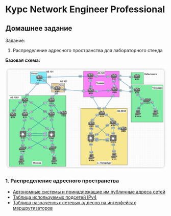 # Курс Network Engineer Professional
## Домашнее задание

Задание: 

1.	Распределение адресного пространства для лабораторного стенда


**Базовая схема:**

![](pics/BaseScheme.jpg)

### 1. Распределение адресного пространства

-	[Автономные системы и принадлежащие им публичные адреса сетей](docs/addresses.md)
- 	[Таблица используемых подсетей IPv4](docs/subnets_ipv4.md) 
-  [Таблица назначенных сетевых адресов на интерфейсах маршрутизаторов](docs/address_allocation.md)